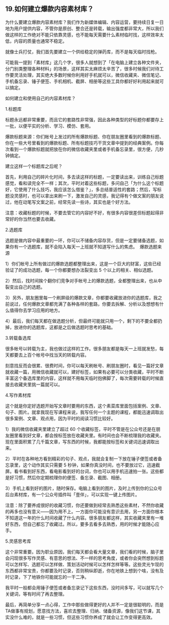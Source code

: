 ## 19.如何建立爆款内容素材库？
为什么要建立爆款内容素材库？我们作为新媒体编辑、内容运营，要持续日复一日地为用户提供内容，不管你是原创、整合还是转载，输出强度都非常大，所以我们做这样的工作绝对不能只依靠灵感，也不能每天需要什么素材临时找，这样效率太低，内容的质量也通常不稳定。


就像士兵打仗，我们首先要建立一个供给稳定的弹药库，而不是每天临时找枪。


可能我一提到「素材库」这几个字，很多人就想到了「在电脑上建立各种文件夹，分门别类整理各种材料」的场景，这样其实太麻烦太辛苦了，很多时候我们对待工作要灵活处理，其实绝大多数时候你利用好手机就可以，微信收藏夹、微信笔记、手机备忘录、锤子便签、手机相机、截屏、相册等这些工具你都好好利用起来就可以搞定。


如何建立和使用自己的内容素材库？


1.标题库


标题永远都非常重要，而且它的套路性非常强，因此各种类型的好标题你都要存上一批，以便平实的分析、学习、模仿、套用。 


爆款标题来源：你们帐号上发过的所有爆款标题、你在朋友圈里看到的爆款标题、你在一些大号里看到的爆款标题、所有标题技巧干货文章中提到的经典案例。你每次看到一个爆款标题就把放在你的微信收藏夹里或者手机备忘录里，很方便，几秒钟搞定。


建立这样一个标题库之后呢？ 


首先，利用自己的碎片化时间，多去读这样的标题，一定要读出来，训练自己标题感觉，看和读完全不一样；其次，平时对着这些标题，多问自己「为什么这个标题好，它使用了什么技巧，我应该怎么借鉴？」，多总结普适性的套路；然后，写标题没灵感时，也可以拿出来刷一下，激发自己的灵感，我记得有个做文案的朋友说过，他在动笔写文案之前，经常先读一些诗，其实也是个好方法。 


注意：收藏标题的时候，不要去管它的内容好不好，有很多内容很差但标题起得非常好的你当然也要去收藏。


2.选题库


选题是做内容中最重要的一环，你可以不储备内容存货，但是一定要储备选题，如果你有一个选题库，就不会陷入每天一上班就不知道写什么的焦虑。 
爆款选题来源


1）你们帐号上所有做过的爆款选题都整理出来，这是一个巨大的财富，这些已经验证了的成功选题，每一个你都要想办法裂变出 5 个以上的相关、相似选题。


2）然后，找时间挨个翻你们竞争对手帐号上的爆款选题，全都整理出来，也从中裂变出自己的选题。


3）另外，朋友圈里每一个刷屏级的爆款文章，你都要收藏放进你的选题库，我之前说过，任何爆款文章都充满了各种各样的套路，你要去拆解、分析以及想想有什么值得你去学习应用的地方。


4）最后，我们每天都在做选题分析，但最终可能就只用一个，剩下的不要全都扔掉，放进你的选题库，这都是之后做选题时思考的基础。


3.转载备选库


很多帐号以转载为主，我也做过这样的工作。很多朋友都是每天一上班就发愁，每天都要去上百个帐号中找当天的转载内容。


刻意找反而会很累、很费时间，你可以每天刷帐号、刷朋友圈时，看见一篇好文章就收藏一篇，用微信收藏就可以，建好标签，如果有必要可以分类收藏，平时不断丰富这个备选库里的内容，这样就不用每天临时抱佛脚了，每次需要转载的时候直接去收藏夹里挑一篇就可以。


4.写作素材库


这个就是你定好选题开始写文章时要用的东西，这个素菜库里面包括案例、文章、句子、图片。就拿我现在写课程来说，我写任何一个主题的课程，都能迅速调取出很多案例、文章、观点用，因为平时的阅读习惯比较好。


1）我的微信收藏夹里建立了超过 60 个收藏标签，平时不管是在公众号还是在朋友圈里看到好文章，都会按标签放在收藏夹里。有时间也会不断梳理我的收藏夹。现在里面积累了几千篇文章，写东西的时候，我都能按标签和关键词迅速调取出来。


2）平时在各种地方看到精彩的句子、观点，我就会复制一下放在锤子便签或者备忘录里，这个动作其实只需要 5 秒钟，如果你真没时间，也不要放过它，迅速截屏。看书看到好东西，看电影看到好的台词，你也可以用手机迅速拍一张。这些都是好习惯，然后你定期梳理你的便签、备忘录、截图、相册。


3）手机上看到好的图片，随时保存。电脑上看到的图片，及时上传到你的公众号后台素材库，有一个公众号插件叫「壹伴」，可以实现一键上传图片。


注意：除了要养成很好的收藏习惯，你还要做到经常去熟悉这些素材，不然你收藏的再多也没有意义——因为用不上。一方面你可能没有意识去用，另一方面你根本不知道这一年的什么时间收藏了什么内容。很多朋友都这样，其实收藏夹里有一堆好东西，但自己都忘了收藏过。所以，要多去看多去熟悉，用的时候才能随心应手。


5.灵感思考库


这个非常重要。因为职业原因，我们每天都会看大量文章，我们看的时候，脑子里会闪现很多写作灵感、有意思的想法、不一样的思考角度，或者你会突然想到标题可以怎样写、选题可以怎样做、策划活动时候可以怎样怎样等等。这些灵光乍现的东西都非常宝贵，你都要及时记录，否则稍纵即逝，你在地铁上想到个啥，没有及时记录，下了地铁你可能就忘的一干二净。


我平时一般都会用锤子便签或者备忘录记下这些东西，没时间多写，可以就写几个关键词，等有时间了再去整理。


最后，再简单分享一点心得，工作中那些做得更好的人并不一定是很聪明的，而是TA做事有规划，愿意找方法，喜欢去整理、归纳、储备资源，像我们这节课，其实没什么难的，就是一些习惯，但这些习惯你养成了就会让工作变得更高效。

